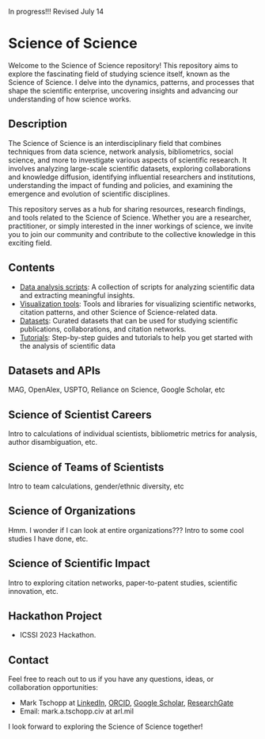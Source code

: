 In progress!!! Revised July 14

# Science of Science
Welcome to the Science of Science repository! This repository aims to explore the fascinating field of studying science itself, known as the Science of Science. I delve into the dynamics, patterns, and processes that shape the scientific enterprise, uncovering insights and advancing our understanding of how science works.

## Description

The Science of Science is an interdisciplinary field that combines techniques from data science, network analysis, bibliometrics, social science, and more to investigate various aspects of scientific research. It involves analyzing large-scale scientific datasets, exploring collaborations and knowledge diffusion, identifying influential researchers and institutions, understanding the impact of funding and policies, and examining the emergence and evolution of scientific disciplines.

This repository serves as a hub for sharing resources, research findings, and tools related to the Science of Science. Whether you are a researcher, practitioner, or simply interested in the inner workings of science, we invite you to join our community and contribute to the collective knowledge in this exciting field.

## Contents

- [Data analysis scripts](./scripts): A collection of scripts for analyzing scientific data and extracting meaningful insights.
- [Visualization tools](./tools): Tools and libraries for visualizing scientific networks, citation patterns, and other Science of Science-related data.
- [Datasets](./datasets): Curated datasets that can be used for studying scientific publications, collaborations, and citation networks.
- [Tutorials](./tutorials): Step-by-step guides and tutorials to help you get started with the analysis of scientific data

## Datasets and APIs

MAG, OpenAlex, USPTO, Reliance on Science, Google Scholar, etc

## Science of Scientist Careers

Intro to calculations of individual scientists, bibliometric metrics for analysis, author disambiguation, etc.

## Science of Teams of Scientists

Intro to team calculations, gender/ethnic diversity, etc

## Science of Organizations

Hmm. I wonder if I can look at entire organizations??? Intro to some cool studies I have done, etc.

## Science of Scientific Impact

Intro to exploring citation networks, paper-to-patent studies, scientific innovation, etc.

## Hackathon Project

- ICSSI 2023 Hackathon.


## Contact

Feel free to reach out to us if you have any questions, ideas, or collaboration opportunities:

- Mark Tschopp at [LinkedIn](https://www.linkedin.com/in/mark-tschopp/), [ORCID](https://orcid.org/0000-0001-8471-5035), [Google Scholar](https://scholar.google.com/citations?user=dg2m2WsAAAAJ&hl=en), [ResearchGate](https://www.researchgate.net/profile/Mark-Tschopp)
- Email: mark.a.tschopp.civ at arl.mil

I look forward to exploring the Science of Science together!

